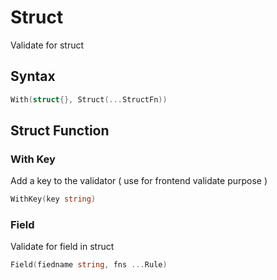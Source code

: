 # Struct
Validate for struct
## Syntax
```go
With(struct{}, Struct(...StructFn))
```
## Struct Function
### With Key
Add a key to the validator ( use for frontend validate purpose )
```go
WithKey(key string)
```
### Field
Validate for field in struct
```go
Field(fiedname string, fns ...Rule)
```